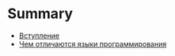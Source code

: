 # Summary

- [Вступление](./introduction.md)
- [Чем отличаются языки программирования](./pl_differences.md)
